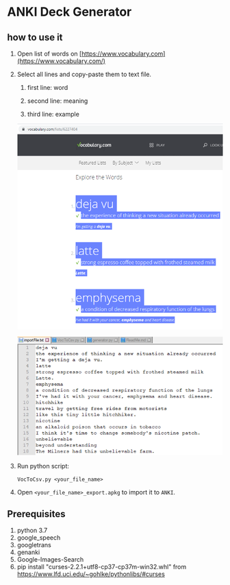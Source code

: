 # ANKI Deck Generator

## how to use it

1. Open list of words on [https://www.vocabulary.com](https://www.vocabulary.com/)

2. Select all lines and copy-paste them to text file.

   1. first line: word

   2. second line: meaning

   3. third line: example

   ![Example_web_page](Example_web_page.png)

   ![Example_Notepad](Example_Notepad.png)

3. Run python script: 

   ```
   VocToCsv.py <your_file_name>
   ```

4. Open `<your_file_name>_export.apkg` to import it to `ANKI`.

## Prerequisites

1. python 3.7
2. google_speech
3. googletrans
4. genanki
5. Google-Images-Search
6. pip install "curses-2.2.1+utf8-cp37-cp37m-win32.whl" 
from https://www.lfd.uci.edu/~gohlke/pythonlibs/#curses